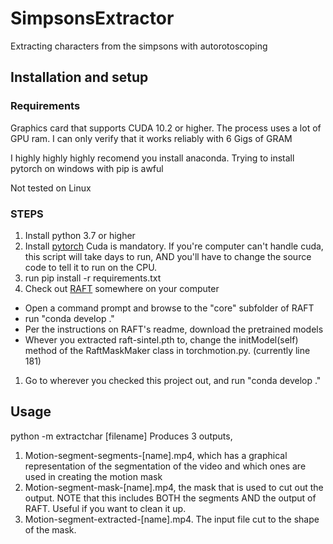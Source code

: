 # SimpsonsExtractor
Extracting characters from the simpsons with autorotoscoping

## Installation and setup
### Requirements
Graphics card that supports CUDA 10.2 or higher.  The process uses a lot of GPU ram.  I can only verify that it works reliably with 6 Gigs of GRAM

I highly highly highly recomend you install anaconda.  Trying to install pytorch on windows with pip is awful

Not tested on Linux

### STEPS

1.  Install python 3.7 or higher
1.  Install [pytorch](https://pytorch.org/get-started/locally/)  Cuda is mandatory.  If you're computer can't handle cuda, this script will take days to run, AND you'll have to change the source code to tell it to run on the CPU.
1.  run pip install -r requirements.txt
1.  Check out [RAFT](https://github.com/princeton-vl/RAFT) somewhere on your computer  
  * Open a command prompt and browse to the "core" subfolder of RAFT
  * run "conda develop ."
  * Per the instructions on RAFT's readme, download the pretrained models
  * Whever you extracted raft-sintel.pth to, change the initModel(self) method of the RaftMaskMaker class in torchmotion.py.  (currently line 181)
1.  Go to wherever you checked this project out, and run "conda develop ."

## Usage
python -m extractchar [filename]
Produces 3 outputs,
1.  Motion-segment-segments-[name].mp4,  which has a graphical representation of the segmentation of the video and which ones are used in creating the motion mask
2.  Motion-segment-mask-[name].mp4, the mask that is used to cut out the output.  NOTE that this includes BOTH the segments AND the output of RAFT.  Useful if you want to clean it up.
3.  Motion-segment-extracted-[name].mp4.  The input file cut to the shape of the mask.
